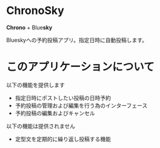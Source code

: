 ChronoSky
===

**Chrono** + Blue**sky**

Blueskyへの予約投稿アプリ。指定日時に自動投稿します。


# このアプリケーションについて

以下の機能を提供します

- 指定日時にポストしたい投稿の日時予約
- 予約投稿の管理および編集を行う為のインターフェース
- 予約投稿の編集およびキャンセル

以下の機能は提供されません

- 定型文を定期的に繰り返し投稿する機能


